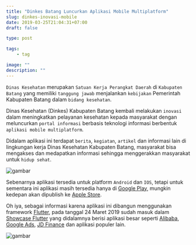 ```yaml
---
title: "Dinkes Batang Luncurkan Aplikasi Mobile Multiplatform"
slug: dinkes-inovasi-mobile
date: 2019-03-25T21:04:31+07:00
draft: false

type: post

tags:
    - tag

image: ""
description: ""
---
```


`Dinas Kesehatan` merupakan `Satuan Kerja Perangkat Daerah` di `Kabupaten Batang` yang memiliki `tanggung jawab` menjalankan `kebijakan` Pemerintah Kabupaten Batang dalam `bidang kesehatan`.

Dinas Kesehatan (Dinkes) Kabupaten Batang kembali melakukan `inovasi` dalam meningkatkan pelayanan kesehatan kepada masyarakat dengan meluncurkan `portal informasi` berbasis teknologi informasi berbentuk `aplikasi mobile multiplatform`. 

Didalam aplikasi ini terdapat `berita`, `kegiatan`, `artikel` dan informasi lain di lingkungan kerja Dinas Kesehatan Kabupaten Batang, masyarakat bisa mengakses dan medapatkan informasi sehingga menggerakkan masyarakat untuk `hidup sehat`.

![gambar](/images/porto/dinkes-apk-1.png)

Sebenarnya aplikasi tersedia untuk platform `Android` dan `IOS`, tetapi untuk sementara ini aplikasi masih tersedia hanya di [Google Play](https://play.google.com/store/apps/details?id=io.github.rifkyfu32.dinkes), mungkin kedepan akan dipublish ke [Apple Store](https://itunes.apple.com).

Oh iya, sebagai informasi karena aplikasi ini dibangun menggunakan framework [Flutter](https://flutter.dev/), pada tanggal 24 Maret 2019 sudah masuk dalam [Showcase Flutter](https://itsallwidgets.com/flutter-app/dinkes-batang) yang didalamnya berisi aplikasi besar seperti [Alibaba](https://www.alibaba.com/), [Google Ads](https://ads.google.com/), [JD Finance](https://jr.jd.com/) dan aplikasi populer lain.

![gambar](/images/porto/dinkes-apk-2.png)